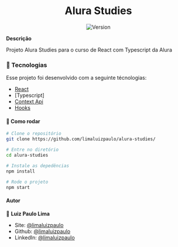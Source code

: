 <h1 align="center">Alura Studies</h1>
<p align="center">
  <img alt="Version" src="https://img.shields.io/badge/version-0.1.0-blue.svg?cacheSeconds=2592000" />
  <a href="https://luizpaulo.eng.br" target="_blank">
  </a>
</p>

**Descrição**

Projeto Alura Studies para o curso de React com Typescript da Alura 

### :nut_and_bolt: Tecnologias

Esse projeto foi desenvolvido com a seguinte técnologias:

- [React][reactjs]
- [Typescript]
- [Context Api][reactjs]
- [Hooks][reactjs]


[reactjs]: https://reactjs.org

#### :thinking: Como rodar

```bash
# Clone o repositório
git clone https://github.com/limaluizpaulo/alura-studies/

# Entre no diretório
cd alura-studies

# Instale as depedências
npm install

# Rode o projeto
npm start
```

#### Autor

👤 **Luiz Paulo Lima**

- Site: [@limaluizpaulo](https://luizpaulo.eng.br)
- Github: [@limaluizpaulo](https://github.com/limaluizpaulo)
- LinkedIn: [@limaluizpaulo](https://linkedin.com/in/limaluizpaulo)
